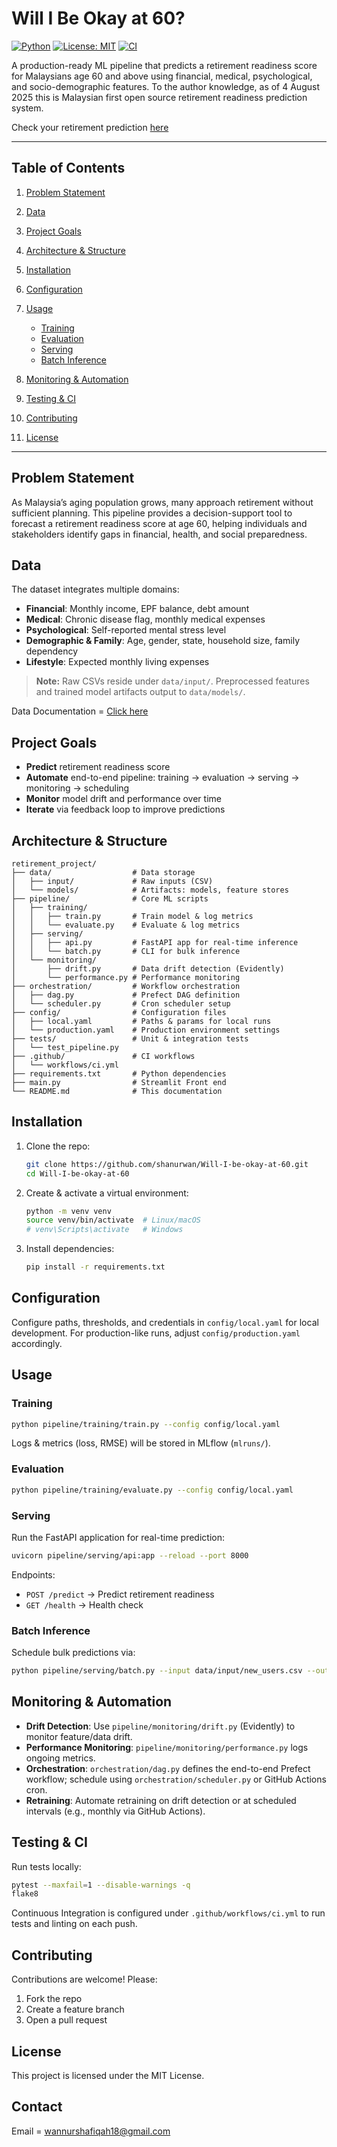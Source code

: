 # Will I Be Okay at 60?

[![Python](https://img.shields.io/badge/python-3.8%2B-blue)](https://www.python.org/) [![License: MIT](https://img.shields.io/badge/license-MIT-green)](LICENSE) [![CI](https://github.com/shanurwan/Will-I-be-okay-at-60/actions/workflows/ci.yml/badge.svg)](.github/workflows/ci.yml)

A production-ready ML pipeline that predicts a retirement readiness score for Malaysians age 60 and above using financial, medical, psychological, and socio-demographic features. To the author knowledge, as of 4 August 2025 this is Malaysian first open source retirement readiness prediction system.


Check your retirement prediction [here](https://will-i-be-okay-at-60-m5cpstcz8v2gdrvxk8vrcn.streamlit.app/)

---


## Table of Contents

1. [Problem Statement](#problem-statement)
2. [Data](#data)
3. [Project Goals](#project-goals)
4. [Architecture & Structure](#architecture--structure)
5. [Installation](#installation)
6. [Configuration](#configuration)
7. [Usage](#usage)

   * [Training](#training)
   * [Evaluation](#evaluation)
   * [Serving](#serving)
   * [Batch Inference](#batch-inference)
8. [Monitoring & Automation](#monitoring--automation)
9. [Testing & CI](#testing--ci)
10. [Contributing](#contributing)
11. [License](#license)

---

## Problem Statement

As Malaysia’s aging population grows, many approach retirement without sufficient planning. This pipeline provides a decision-support tool to forecast a retirement readiness score at age 60, helping individuals and stakeholders identify gaps in financial, health, and social preparedness.

## Data

The dataset integrates multiple domains:

* **Financial**: Monthly income, EPF balance, debt amount
* **Medical**: Chronic disease flag, monthly medical expenses
* **Psychological**: Self-reported mental stress level
* **Demographic & Family**: Age, gender, state, household size, family dependency
* **Lifestyle**: Expected monthly living expenses

> **Note:** Raw CSVs reside under `data/input/`. Preprocessed features and trained model artifacts output to `data/models/`.

Data Documentation = [Click here](https://github.com/shanurwan/Malaysian-Retirement-Dataset)

## Project Goals

* **Predict** retirement readiness score
* **Automate** end-to-end pipeline: training → evaluation → serving → monitoring → scheduling
* **Monitor** model drift and performance over time
* **Iterate** via feedback loop to improve predictions

## Architecture & Structure

```
retirement_project/
├── data/                  # Data storage
│   ├── input/             # Raw inputs (CSV)
│   └── models/            # Artifacts: models, feature stores
├── pipeline/              # Core ML scripts
│   ├── training/
│   │   ├── train.py       # Train model & log metrics
│   │   └── evaluate.py    # Evaluate & log metrics
│   ├── serving/
│   │   ├── api.py         # FastAPI app for real-time inference
│   │   └── batch.py       # CLI for bulk inference
│   └── monitoring/
│       ├── drift.py       # Data drift detection (Evidently)
│       └── performance.py # Performance monitoring
├── orchestration/         # Workflow orchestration
│   ├── dag.py             # Prefect DAG definition
│   └── scheduler.py       # Cron scheduler setup
├── config/                # Configuration files
│   ├── local.yaml         # Paths & params for local runs
│   └── production.yaml    # Production environment settings
├── tests/                 # Unit & integration tests
│   └── test_pipeline.py
├── .github/               # CI workflows
│   └── workflows/ci.yml
├── requirements.txt       # Python dependencies
├── main.py                # Streamlit Front end
└── README.md              # This documentation
```

## Installation

1. Clone the repo:

   ```bash
   git clone https://github.com/shanurwan/Will-I-be-okay-at-60.git
   cd Will-I-be-okay-at-60
   ```
2. Create & activate a virtual environment:

   ```bash
   python -m venv venv
   source venv/bin/activate  # Linux/macOS
   # venv\Scripts\activate   # Windows
   ```
3. Install dependencies:

   ```bash
   pip install -r requirements.txt
   ```

## Configuration

Configure paths, thresholds, and credentials in `config/local.yaml` for local development. For production-like runs, adjust `config/production.yaml` accordingly.

## Usage

### Training

```bash
python pipeline/training/train.py --config config/local.yaml
```

Logs & metrics (loss, RMSE) will be stored in MLflow (`mlruns/`).

### Evaluation

```bash
python pipeline/training/evaluate.py --config config/local.yaml
```

### Serving

Run the FastAPI application for real-time prediction:

```bash
uvicorn pipeline/serving/api:app --reload --port 8000
```

Endpoints:

* `POST /predict` → Predict retirement readiness
* `GET /health` → Health check

### Batch Inference

Schedule bulk predictions via:

```bash
python pipeline/serving/batch.py --input data/input/new_users.csv --output data/models/predictions.csv
```

## Monitoring & Automation

* **Drift Detection**: Use `pipeline/monitoring/drift.py` (Evidently) to monitor feature/data drift.
* **Performance Monitoring**: `pipeline/monitoring/performance.py` logs ongoing metrics.
* **Orchestration**: `orchestration/dag.py` defines the end-to-end Prefect workflow; schedule using `orchestration/scheduler.py` or GitHub Actions cron.
* **Retraining**: Automate retraining on drift detection or at scheduled intervals (e.g., monthly via GitHub Actions).

## Testing & CI

Run tests locally:

```bash
pytest --maxfail=1 --disable-warnings -q
flake8
```

Continuous Integration is configured under `.github/workflows/ci.yml` to run tests and linting on each push.

## Contributing

Contributions are welcome! Please:

1. Fork the repo
2. Create a feature branch
3. Open a pull request

## License

This project is licensed under the MIT License.

## Contact

Email = wannurshafiqah18@gmail.com
